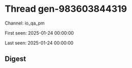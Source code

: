 # Thread gen-983603844319
Channel: io_qa_pm

First seen: 2025-01-24 00:00:00

Last seen: 2025-01-24 00:00:00

## Digest


